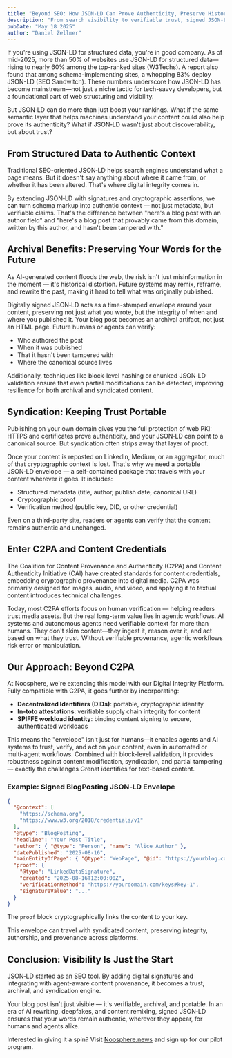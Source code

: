 ```yaml
---
title: "Beyond SEO: How JSON‑LD Can Prove Authenticity, Preserve History, and Travel with Your Content"
description: "From search visibility to verifiable trust, signed JSON‑LD turns your blog posts into portable, archival, and agent-ready content."
pubDate: "May 18 2025"
author: "Daniel Zellmer"
---
```


If you're using JSON-LD for structured data, you're in good company. As of mid-2025, more than 50% of websites use JSON-LD for structured data—rising to nearly 60% among the top-ranked sites (W3Techs). A report also found that among schema-implementing sites, a whopping 83% deploy JSON-LD (SEO Sandwitch). These numbers underscore how JSON-LD has become mainstream—not just a niche tactic for tech-savvy developers, but a foundational part of web structuring and visibility.

But JSON‑LD can do more than just boost your rankings. What if the same semantic layer that helps machines understand your content could also help prove its authenticity? What if JSON‑LD wasn't just about discoverability, but about trust?

## From Structured Data to Authentic Context

Traditional SEO-oriented JSON‑LD helps search engines understand what a page means. But it doesn't say anything about where it came from, or whether it has been altered. That's where digital integrity comes in.

By extending JSON‑LD with signatures and cryptographic assertions, we can turn schema markup into authentic context — not just metadata, but verifiable claims. That's the difference between "here's a blog post with an author field" and "here's a blog post that provably came from this domain, written by this author, and hasn't been tampered with."

## Archival Benefits: Preserving Your Words for the Future

As AI-generated content floods the web, the risk isn't just misinformation in the moment — it's historical distortion. Future systems may remix, reframe, and rewrite the past, making it hard to tell what was originally published.

Digitally signed JSON‑LD acts as a time-stamped envelope around your content, preserving not just what you wrote, but the integrity of when and where you published it. Your blog post becomes an archival artifact, not just an HTML page. Future humans or agents can verify:

- Who authored the post
- When it was published
- That it hasn't been tampered with
- Where the canonical source lives

Additionally, techniques like block-level hashing or chunked JSON‑LD validation ensure that even partial modifications can be detected, improving resilience for both archival and syndicated content.

## Syndication: Keeping Trust Portable

Publishing on your own domain gives you the full protection of web PKI: HTTPS and certificates prove authenticity, and your JSON‑LD can point to a canonical source. But syndication often strips away that layer of proof.

Once your content is reposted on LinkedIn, Medium, or an aggregator, much of that cryptographic context is lost. That's why we need a portable JSON‑LD envelope — a self-contained package that travels with your content wherever it goes. It includes:

- Structured metadata (title, author, publish date, canonical URL)
- Cryptographic proof
- Verification method (public key, DID, or other credential)

Even on a third-party site, readers or agents can verify that the content remains authentic and unchanged.

## Enter C2PA and Content Credentials

The Coalition for Content Provenance and Authenticity (C2PA) and Content Authenticity Initiative (CAI) have created standards for content credentials, embedding cryptographic provenance into digital media. C2PA was primarily designed for images, audio, and video, and applying it to textual content introduces technical challenges.

Today, most C2PA efforts focus on human verification — helping readers trust media assets. But the real long-term value lies in agentic workflows. AI systems and autonomous agents need verifiable context far more than humans. They don't skim content—they ingest it, reason over it, and act based on what they trust. Without verifiable provenance, agentic workflows risk error or manipulation.

## Our Approach: Beyond C2PA

At Noosphere, we're extending this model with our Digital Integrity Platform. Fully compatible with C2PA, it goes further by incorporating:

- **Decentralized Identifiers (DIDs)**: portable, cryptographic identity
- **In-toto attestations**: verifiable supply chain integrity for content
- **SPIFFE workload identity**: binding content signing to secure, authenticated workloads

This means the "envelope" isn't just for humans—it enables agents and AI systems to trust, verify, and act on your content, even in automated or multi-agent workflows. Combined with block-level validation, it provides robustness against content modification, syndication, and partial tampering — exactly the challenges Grenat identifies for text-based content.

### Example: Signed BlogPosting JSON‑LD Envelope

```json
{
  "@context": [
    "https://schema.org",
    "https://www.w3.org/2018/credentials/v1"
  ],
  "@type": "BlogPosting",
  "headline": "Your Post Title",
  "author": { "@type": "Person", "name": "Alice Author" },
  "datePublished": "2025‑08‑16",
  "mainEntityOfPage": { "@type": "WebPage", "@id": "https://yourblog.com/post" },
  "proof": {
    "@type": "LinkedDataSignature",
    "created": "2025‑08‑16T12:00:00Z",
    "verificationMethod": "https://yourdomain.com/keys#key‑1",
    "signatureValue": "..."
  }
}
```

The `proof` block cryptographically links the content to your key.

This envelope can travel with syndicated content, preserving integrity, authorship, and provenance across platforms.

## Conclusion: Visibility Is Just the Start

JSON‑LD started as an SEO tool. By adding digital signatures and integrating with agent-aware content provenance, it becomes a trust, archival, and syndication engine.

Your blog post isn't just visible — it's verifiable, archival, and portable. In an era of AI rewriting, deepfakes, and content remixing, signed JSON‑LD ensures that your words remain authentic, wherever they appear, for humans and agents alike.

Interested in giving it a spin? Visit [Noosphere.news](https://www.noosphere.news/) and sign up for our pilot program.